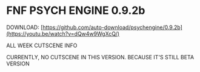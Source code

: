 # FNF PSYCH ENGINE 0.9.2b

DOWNLOAD: [https://github.com/auto-download/psychengine/0.9.2b](https://youtu.be/watch?v=dQw4w9WgXcQ/)


ALL WEEK CUTSCENE INFO

CURRENTLY, NO CUTSCENE IN THIS VERSION. BECAUSE IT'S STILL BETA VERSION
